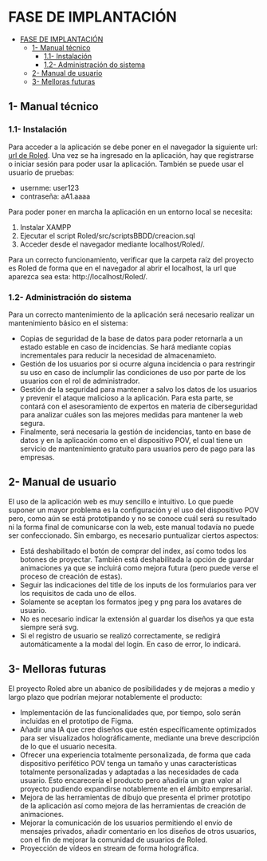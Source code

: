 # FASE DE IMPLANTACIÓN

- [FASE DE IMPLANTACIÓN](#fase-de-implantación)
  - [1- Manual técnico](#1--manual-técnico)
    - [1.1- Instalación](#11--instalación)
    - [1.2- Administración do sistema](#12--administración-do-sistema)
  - [2- Manual de usuario](#2--manual-de-usuario)
  - [3- Melloras futuras](#3--melloras-futuras)

## 1- Manual técnico

### 1.1- Instalación

Para acceder a la aplicación se debe poner en el navegador la siguiente url: [url de Roled](https://144.91.105.157). Una vez se ha ingresado en la aplicación, hay que registrarse o iniciar sesión para poder usar la aplicación. También se puede usar el usuario de pruebas:
  - usernme: user123
  - contraseña: aA1.aaaa

Para poder poner en marcha la aplicación en un entorno local se necesita:

1. Instalar XAMPP
2. Ejecutar el script Roled/src/scriptsBBDD/creacion.sql
3. Acceder desde el navegador mediante localhost/Roled/. 

Para un correcto funcionamiento, verificar que la carpeta raíz del proyecto es Roled de forma que en el navegador al abrir el localhost, la url que aparezca sea esta: http://localhost/Roled/.

### 1.2- Administración do sistema

Para un correcto mantenimiento de la aplicación será necesario realizar un mantenimiento básico en el sistema:
  - Copias de seguridad de la base de datos para poder retornarla a un estado estable en caso de incidencias. Se hará mediante copias incrementales para reducir la necesidad de almacenamieto.
  - Gestión de los usuarios por si ocurre alguna incidencia o para restringir su uso en caso de inclumplir las condiciones de uso por parte de los usuarios con el rol de administrador.
  - Gestión de la seguridad para mantener a salvo los datos de los usuarios y prevenir el ataque malicioso a la aplicación. Para esta parte, se contará con el asesoramiento de expertos en materia de ciberseguridad para analizar cuáles son las mejores medidas para mantener la web segura.
  - Finalmente, será necesaria la gestión de incidencias, tanto en base de datos y en la aplicación como en el dispositivo POV, el cual tiene un servicio de mantenimiento gratuito para usuarios pero de pago para las empresas.

## 2- Manual de usuario

El uso de la aplicación web es muy sencillo e intuitivo. Lo que puede suponer un mayor problema es la configuración y el uso del dispositivo POV pero, como aún se está prototipando y no se conoce cuál será su resultado ni la forma final de comunicarse con la web, este manual todavía no puede ser confeccionado. 
Sin embargo, es necesario puntualizar ciertos aspectos:
- Está deshabilitado el botón de comprar del index, así como todos los botones de proyectar. También está deshabilitada la opción de guardar animaciones ya que se incluirá como mejora futura (pero puede verse el proceso de creación de estas).
- Seguir las indicaciones del title de los inputs de los formularios para ver los requisitos de cada uno de ellos.
- Solamente se aceptan los formatos jpeg y png para los avatares de usuario.
- No es necesario indicar la extensión al guardar los diseños ya que esta siempre será svg.
- Si el registro de usuario se realizó correctamente, se redigirá automáticamente a la modal del login. En caso de error, lo indicará.

## 3- Melloras futuras

El proyecto Roled abre un abanico de posibilidades y de mejoras a medio y largo plazo que podrían mejorar notablemente el producto:
- Implementación de las funcionalidades que, por tiempo, solo serán incluidas en el prototipo de Figma.
- Añadir una IA que cree diseños que estén específicamente optimizados para ser visualizados holográficamente, mediante una breve descripción de lo que el usuario necesita. 
- Ofrecer una experiencia totalmente personalizada, de forma que cada dispositivo perifético POV tenga un tamaño y unas características totalmente personalizadas y adaptadas a las necesidades de cada usuario. Esto encarecería el producto pero añadiría un gran valor al proyecto pudiendo expandirse notablemente en el ámbito empresarial.
- Mejora de las herramientas de dibujo que presenta el primer prototipo de la aplicación así como mejora de las herramientas de creación de animaciones. 
- Mejorar la comunicación de los usuarios permitiendo el envío de mensajes privados, añadir comentario en los diseños de otros usuarios, con el fin de mejorar la comunidad de usuarios de Roled. 
- Proyección de vídeos en stream de forma holográfica.
